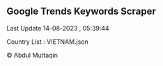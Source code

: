 

## Google Trends Keywords Scraper 
 
Last Update 14-08-2023 , 05:39:44

Country List :
VIETNAM.json



© Abdul Muttaqin 
